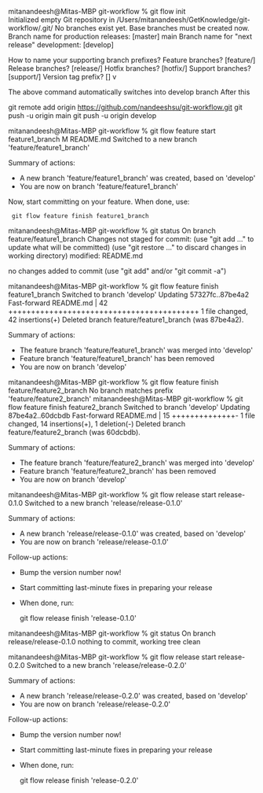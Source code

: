 mitanandeesh@Mitas-MBP git-workflow % git flow init        
Initialized empty Git repository in /Users/mitanandeesh/GetKnowledge/git-workflow/.git/
No branches exist yet. Base branches must be created now.
Branch name for production releases: [master] main
Branch name for "next release" development: [develop] 

How to name your supporting branch prefixes?
Feature branches? [feature/] 
Release branches? [release/] 
Hotfix branches? [hotfix/] 
Support branches? [support/] 
Version tag prefix? [] v


The above command automatically switches into develop branch
After this 

git remote add origin https://github.com/nandeeshsu/git-workflow.git
git push -u origin main
git push -u origin develop


mitanandeesh@Mitas-MBP git-workflow % git flow feature start feature1_branch
M	README.md
Switched to a new branch 'feature/feature1_branch'

Summary of actions:
- A new branch 'feature/feature1_branch' was created, based on 'develop'
- You are now on branch 'feature/feature1_branch'

Now, start committing on your feature. When done, use:

     git flow feature finish feature1_branch

mitanandeesh@Mitas-MBP git-workflow % git status
On branch feature/feature1_branch
Changes not staged for commit:
  (use "git add <file>..." to update what will be committed)
  (use "git restore <file>..." to discard changes in working directory)
	modified:   README.md

no changes added to commit (use "git add" and/or "git commit -a")

mitanandeesh@Mitas-MBP git-workflow %  git flow feature finish feature1_branch
Switched to branch 'develop'
Updating 57327fc..87be4a2
Fast-forward
 README.md | 42 ++++++++++++++++++++++++++++++++++++++++++
 1 file changed, 42 insertions(+)
Deleted branch feature/feature1_branch (was 87be4a2).

Summary of actions:
- The feature branch 'feature/feature1_branch' was merged into 'develop'
- Feature branch 'feature/feature1_branch' has been removed
- You are now on branch 'develop'


mitanandeesh@Mitas-MBP git-workflow % git flow feature finish  feature/feature2_branch
No branch matches prefix 'feature/feature2_branch'
mitanandeesh@Mitas-MBP git-workflow % git flow feature finish feature2_branch 
Switched to branch 'develop'
Updating 87be4a2..60dcbdb
Fast-forward
 README.md | 15 ++++++++++++++-
 1 file changed, 14 insertions(+), 1 deletion(-)
Deleted branch feature/feature2_branch (was 60dcbdb).

Summary of actions:
- The feature branch 'feature/feature2_branch' was merged into 'develop'
- Feature branch 'feature/feature2_branch' has been removed
- You are now on branch 'develop'


mitanandeesh@Mitas-MBP git-workflow % git flow release start release-0.1.0
Switched to a new branch 'release/release-0.1.0'

Summary of actions:
- A new branch 'release/release-0.1.0' was created, based on 'develop'
- You are now on branch 'release/release-0.1.0'

Follow-up actions:
- Bump the version number now!
- Start committing last-minute fixes in preparing your release
- When done, run:

     git flow release finish 'release-0.1.0'

mitanandeesh@Mitas-MBP git-workflow % git status
On branch release/release-0.1.0
nothing to commit, working tree clean


mitanandeesh@Mitas-MBP git-workflow % git flow release start release-0.2.0 
Switched to a new branch 'release/release-0.2.0'

Summary of actions:
- A new branch 'release/release-0.2.0' was created, based on 'develop'
- You are now on branch 'release/release-0.2.0'

Follow-up actions:
- Bump the version number now!
- Start committing last-minute fixes in preparing your release
- When done, run:

     git flow release finish 'release-0.2.0'